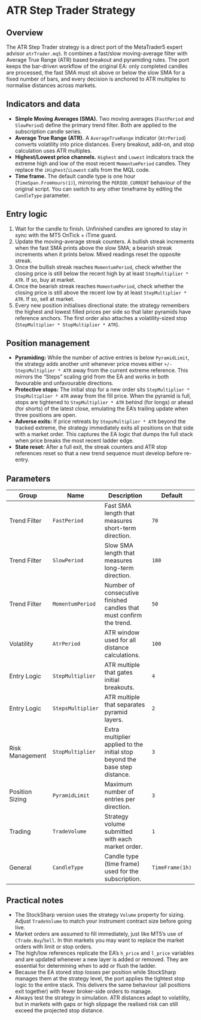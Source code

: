# ATR Step Trader Strategy

## Overview
The ATR Step Trader strategy is a direct port of the MetaTrader5 expert advisor `atrTrader.mq5`. It combines a fast/slow moving-average filter with Average True Range (ATR) based breakout and pyramiding rules. The port keeps the bar-driven workflow of the original EA: only completed candles are processed, the fast SMA must sit above or below the slow SMA for a fixed number of bars, and every decision is anchored to ATR multiples to normalise distances across markets.

## Indicators and data
- **Simple Moving Averages (SMA).** Two moving averages (`FastPeriod` and `SlowPeriod`) define the primary trend filter. Both are applied to the subscription candle series.
- **Average True Range (ATR).** A `AverageTrueRange` indicator (`AtrPeriod`) converts volatility into price distances. Every breakout, add-on, and stop calculation uses ATR multiples.
- **Highest/Lowest price channels.** `Highest` and `Lowest` indicators track the extreme high and low of the most recent `MomentumPeriod` candles. They replace the `iHighest`/`iLowest` calls from the MQL code.
- **Time frame.** The default candle type is one hour (`TimeSpan.FromHours(1)`), mirroring the `PERIOD_CURRENT` behaviour of the original script. You can switch to any other timeframe by editing the `CandleType` parameter.

## Entry logic
1. Wait for the candle to finish. Unfinished candles are ignored to stay in sync with the MT5 OnTick + iTime guard.
2. Update the moving-average streak counters. A bullish streak increments when the fast SMA prints above the slow SMA; a bearish streak increments when it prints below. Mixed readings reset the opposite streak.
3. Once the bullish streak reaches `MomentumPeriod`, check whether the closing price is still below the recent high by at least `StepMultiplier * ATR`. If so, buy at market.
4. Once the bearish streak reaches `MomentumPeriod`, check whether the closing price is still above the recent low by at least `StepMultiplier * ATR`. If so, sell at market.
5. Every new position initialises directional state: the strategy remembers the highest and lowest filled prices per side so that later pyramids have reference anchors. The first order also attaches a volatility-sized stop (`StepMultiplier * StopMultiplier * ATR`).

## Position management
- **Pyramiding:** While the number of active entries is below `PyramidLimit`, the strategy adds another unit whenever price moves either `+/- StepsMultiplier * ATR` away from the current extreme reference. This mirrors the “Steps” scaling grid from the EA and works in both favourable and unfavourable directions.
- **Protective stops:** The initial stop for a new order sits `StepMultiplier * StopMultiplier * ATR` away from the fill price. When the pyramid is full, stops are tightened to `StepMultiplier * ATR` behind (for longs) or ahead (for shorts) of the latest close, emulating the EA’s trailing update when three positions are open.
- **Adverse exits:** If price retreats by `StepsMultiplier * ATR` beyond the tracked extreme, the strategy immediately exits all positions on that side with a market order. This captures the EA logic that dumps the full stack when price breaks the most recent ladder edge.
- **State reset:** After a full exit, the streak counters and ATR stop references reset so that a new trend sequence must develop before re-entry.

## Parameters
| Group | Name | Description | Default |
| --- | --- | --- | --- |
| Trend Filter | `FastPeriod` | Fast SMA length that measures short-term direction. | `70` |
| Trend Filter | `SlowPeriod` | Slow SMA length that measures long-term direction. | `180` |
| Trend Filter | `MomentumPeriod` | Number of consecutive finished candles that must confirm the trend. | `50` |
| Volatility | `AtrPeriod` | ATR window used for all distance calculations. | `100` |
| Entry Logic | `StepMultiplier` | ATR multiple that gates initial breakouts. | `4` |
| Entry Logic | `StepsMultiplier` | ATR multiple that separates pyramid layers. | `2` |
| Risk Management | `StopMultiplier` | Extra multiplier applied to the initial stop beyond the base step distance. | `3` |
| Position Sizing | `PyramidLimit` | Maximum number of entries per direction. | `3` |
| Trading | `TradeVolume` | Strategy volume submitted with each market order. | `1` |
| General | `CandleType` | Candle type (time frame) used for the subscription. | `TimeFrame(1h)` |

## Practical notes
- The StockSharp version uses the strategy `Volume` property for sizing. Adjust `TradeVolume` to match your instrument contract size before going live.
- Market orders are assumed to fill immediately, just like MT5’s use of `CTrade.Buy`/`Sell`. In thin markets you may want to replace the market orders with limit or stop orders.
- The high/low references replicate the EA’s `h_price` and `l_price` variables and are updated whenever a new layer is added or removed. They are essential for determining when to add or flush the ladder.
- Because the EA stored stop losses per position while StockSharp manages them at the strategy level, the port applies the tightest stop logic to the entire stack. This delivers the same behaviour (all positions exit together) with fewer broker-side orders to manage.
- Always test the strategy in simulation. ATR distances adapt to volatility, but in markets with gaps or high slippage the realised risk can still exceed the projected stop distance.
